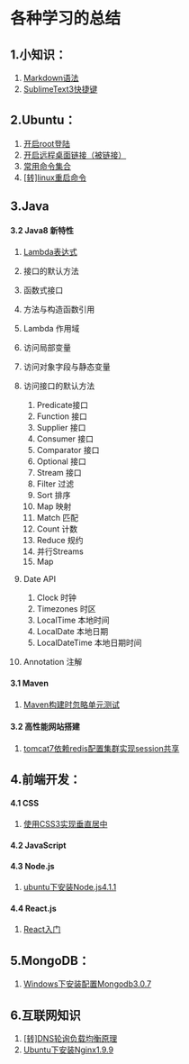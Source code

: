 # 各种学习的总结

## 1.小知识：
1. [Markdown语法](./Others/1.Markdown语法.md)  
2. [SublimeText3快捷键](Others/2.SublimeText3快捷键.md)  

## 2.Ubuntu：
1. [开启root登陆](./Ubuntu/1.开启root登陆.md)
2. [开启远程桌面链接（被链接）](./Ubuntu/2.开启远程桌面连接1.md)
3. [常用命令集合](./Ubuntu/3.常用命令集合.md)
4. [[转]linux重启命令](./Ubuntu/4.[转]linux重启命令.md)

## 3.Java  
#### 3.2 Java8 新特性  
1. [Lambda表达式](./Java/Java8Features/1.Lambda表达式.md)  
2. 接口的默认方法   

3. 函数式接口  
4. 方法与构造函数引用    
5. Lambda 作用域  
6. 访问局部变量  
7. 访问对象字段与静态变量  
8. 访问接口的默认方法  
    1. Predicate接口  
    2. Function 接口  
    3. Supplier 接口  
    4. Consumer 接口  
    5. Comparator 接口  
    6. Optional 接口  
    7. Stream 接口  
    8. Filter 过滤  
    9. Sort 排序  
    10. Map 映射  
    11. Match 匹配  
    12. Count 计数  
    13. Reduce 规约  
    14. 并行Streams  
    15. Map  
9. Date API  
    1. Clock 时钟
    2. Timezones 时区
    3. LocalTime 本地时间
    4. LocalDate 本地日期
    5. LocalDateTime 本地日期时间  
10. Annotation 注解  

#### 3.1 Maven  
1. [Maven构建时忽略单元测试](./Java/Maven/1.Maven构建时忽略单元测试.md)  

#### 3.2 高性能网站搭建  
1. [tomcat7依赖redis配置集群实现session共享](./Java/HeighWeb/1.tomcat7依赖redis配置集群实现session共享.md)  

## 4.前端开发：  
#### 4.1 CSS  
1. [使用CSS3实现垂直居中](./FrontEnd/css/1.CSS3实现垂直居中.md)  

#### 4.2 JavaScript  
#### 4.3 Node.js  
1. [ubuntu下安装Node.js4.1.1](./Node.js/1.Ubuntu下安装Node.js.md)  

#### 4.4 React.js
1. [React入门](./React/1.React入门.md)  

## 5.MongoDB：
1. [Windows下安装配置Mongodb3.0.7](./MongoDB/1.Windows下安装配置.md)  

## 6.互联网知识  
1. [[转]DNS轮询负载均衡原理](./Internet/1.[转]DNS轮询负载均衡原理.md)  
2. [Ubuntu下安装Nginx1.9.9](./Internet/2.Ubuntu下安装Nginx1.9.9.md)  
